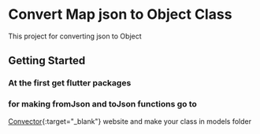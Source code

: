 # Convert Map json to Object Class

This project for converting json to Object

## Getting Started
### At the first get flutter packages
### for making fromJson and toJson functions go to
[Convector](https://javiercbk.github.io/json_to_dart/  "Convector"){:target="_blank"} website
 and make your class in models folder

